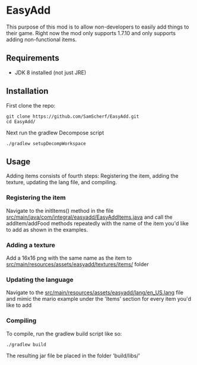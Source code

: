 # EasyAdd

This purpose of this mod is to allow non-developers to easily add things to their game. Right now the mod only supports 1.7.10 and only supports adding non-functional items.

## Requirements

- JDK 8 installed (not just JRE)

## Installation

First clone the repo:

```
git clone https://github.com/SamScherf/EasyAdd.git
cd EasyAdd/
```

Next run the gradlew Decompose script

```
./gradlew setupDecompWorkspace
```

## Usage

Adding items consists of fourth steps: Registering the item, adding the texture, updating the lang file, and compiling.

### Registering the item

Navigate to the initItems() method in the file [src/main/java/com/integral/easyadd/EasyAddItems.java](/src/main/java/com/integral/easyadd/EasyAddItems.java) and call the addItem/addFood methods repeatedly with the name of the item you'd like to add as shown in the examples.

### Adding a texture

Add a 16x16 png with the same name as the item to [src/main/resources/assets/easyadd/textures/items/](/src/main/resources/assets/easyadd/textures/items/) folder

### Updating the language

Navigate to the [src/main/resources/assets/easyadd/lang/en_US.lang](/src/main/resources/assets/easyadd/lang/en_US.lang) file and mimic the mario example under the 'Items' section for every item you'd like to add

### Compiling

To compile, run the gradlew build script like so:

```
./gradlew build
```

The resulting jar file be placed in the folder 'build/libs/'
